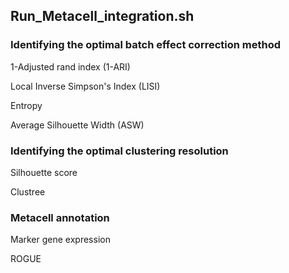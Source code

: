 ## Run_Metacell_integration.sh

### Identifying the optimal batch effect correction method

1-Adjusted rand index (1-ARI)

Local Inverse Simpson's Index (LISI)

Entropy

Average Silhouette Width (ASW)

### Identifying the optimal clustering resolution

Silhouette score

Clustree

### Metacell annotation

Marker gene expression

ROGUE
